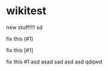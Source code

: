 # wikitest


new stuff!!!!
sd

fix this (#1)


fix this [#1]

fix this #1
asd
asad
sad
asd
asd
qdqwd
